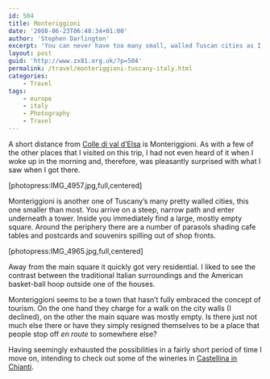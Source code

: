 ```yaml
---
id: 504
title: Monteriggioni
date: '2008-06-23T06:48:34+01:00'
author: 'Stephen Darlington'
excerpt: 'You can never have too many small, walled Tuscan cities as I find in the unexpected treasure of Monteriggioni.'
layout: post
guid: 'http://www.zx81.org.uk/?p=504'
permalink: /travel/monteriggioni-tuscany-italy.html
categories:
    - Travel
tags:
    - europe
    - italy
    - Photography
    - Travel
---
```


A short distance from [Colle di val d’Elsa](http://www.zx81.org.uk/travel/colle-di-val-delsa-tuscany-italy.html) is Monteriggioni. As with a few of the other places that I visited on this trip, I had not even heard of it when I woke up in the morning and, therefore, was pleasantly surprised with what I saw when I got there.

\[photopress:IMG\_4957.jpg,full,centered\]

Monteriggioni is another one of Tuscany’s many pretty walled cities, this one smaller than most. You arrive on a steep, narrow path and enter underneath a tower. Inside you immediately find a large, mostly empty square. Around the periphery there are a number of parasols shading cafe tables and postcards and souvenirs spilling out of shop fronts.

\[photopress:IMG\_4965.jpg,full,centered\]

Away from the main square it quickly got very residential. I liked to see the contrast between the traditional Italian surroundings and the American basket-ball hoop outside one of the houses.

Monteriggioni seems to be a town that hasn’t fully embraced the concept of tourism. On the one hand they charge for a walk on the city walls (I declined), on the other the main square was mostly empty. Is there just not much else there or have they simply resigned themselves to be a place that people stop off *en route* to somewhere else?

Having seemingly exhausted the possibilities in a fairly short period of time I move on, intending to check out some of the wineries in [Castellina in Chianti](http://www.zx81.org.uk/travel/castellina-in-chianti-tuscany-italy.html).